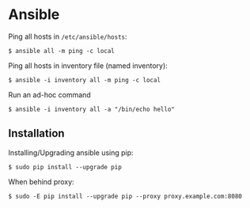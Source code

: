 Ansible
=======

Ping all hosts in `/etc/ansible/hosts`:

	$ ansible all -m ping -c local
	
Ping all hosts in inventory file (named inventory):

	$ ansible -i inventory all -m ping -c local

Run an ad-hoc command

	$ ansible -i inventory all -a "/bin/echo hello" 


Installation
------------

Installing/Upgrading ansible using pip:

	$ sudo pip install --upgrade pip
	
When behind proxy:

	$ sudo -E pip install --upgrade pip --proxy proxy.example.com:8080
